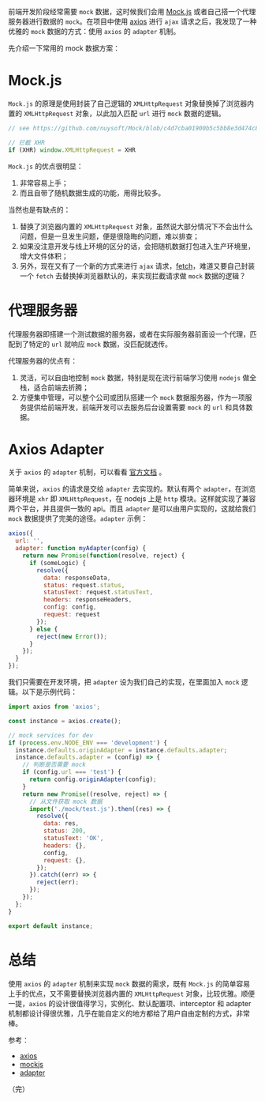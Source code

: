<!--
{
  "title": "使用 axios 的 adapter 优雅地 mock 数据",
  "createdAt": "2018-07-03 14:21:45",
  "categories": ["前端"],
  "tags": ["js"]
}
-->

前端开发阶段经常需要 `mock` 数据，这时候我们会用 [Mock.js](http://mockjs.com/) 或者自己搭一个代理服务器进行数据的 `mock`。在项目中使用 [axios](https://github.com/axios/axios) 进行 `ajax` 请求之后，我发现了一种优雅的 `mock` 数据的方式：使用 `axios` 的 `adapter` 机制。

<!-- more -->

先介绍一下常用的 mock 数据方案：

# Mock.js

`Mock.js` 的原理是使用封装了自己逻辑的 `XMLHttpRequest` 对象替换掉了浏览器内置的 `XMLHttpRequest` 对象，以此加入匹配 `url` 进行 `mock` 数据的逻辑。

```javascript
// see https://github.com/nuysoft/Mock/blob/c4d7cba01900b5c5bb8e3d474c8f5d07810ab72e/src/mock.js#L57-L58

// 拦截 XHR
if (XHR) window.XMLHttpRequest = XHR
```

`Mock.js` 的优点很明显：

1. 非常容易上手；
2. 而且自带了随机数据生成的功能，用得比较多。

当然也是有缺点的：

1. 替换了浏览器内置的 `XMLHttpRequest` 对象，虽然说大部分情况下不会出什么问题，但是一旦发生问题，便是很隐晦的问题，难以排查；
2. 如果没注意开发与线上环境的区分的话，会把随机数据打包进入生产环境里，增大文件体积；
3. 另外，现在又有了一个新的方式来进行 `ajax` 请求，[fetch](https://developer.mozilla.org/en-US/docs/Web/API/Fetch_API)，难道又要自己封装一个 `fetch` 去替换掉浏览器默认的，来实现拦截请求做 `mock` 数据的逻辑？

# 代理服务器

代理服务器即搭建一个测试数据的服务器，或者在实际服务器前面设一个代理，匹配到了特定的 `url` 就响应 `mock` 数据，没匹配就透传。

代理服务器的优点有：

1. 灵活，可以自由地控制 `mock` 数据，特别是现在流行前端学习使用 `nodejs` 做全栈，适合前端去折腾；
2. 方便集中管理，可以整个公司或团队搭建一个 `mock` 数据服务器，作为一项服务提供给前端开发，前端开发可以去服务后台设置需要 `mock` 的 `url` 和具体数据。

# Axios Adapter

关于 `axios` 的 `adapter` 机制，可以看看 [官方文档](https://github.com/axios/axios/tree/master/lib/adapters) 。

简单来说，`axios` 的请求是交给 `adapter` 去实现的。默认有两个 `adapter`，在浏览器环境是 `xhr` 即 `XMLHttpRequest`，在 nodejs 上是 `http` 模块。这样就实现了兼容两个平台，并且提供一致的 api。而且 `adapter` 是可以由用户实现的，这就给我们 `mock` 数据提供了完美的途径。`adapter` 示例：

```javascript
axios({
  url: '',
  adapter: function myAdapter(config) {
    return new Promise(function(resolve, reject) {
      if (someLogic) {
        resolve({
          data: responseData,
          status: request.status,
          statusText: request.statusText,
          headers: responseHeaders,
          config: config,
          request: request
        });
      } else {
        reject(new Error());
      }
    });
  }
});
```

我们只需要在开发环境，把 `adapter` 设为我们自己的实现，在里面加入 `mock` 逻辑。以下是示例代码：

```javascript
import axios from 'axios';

const instance = axios.create();

// mock services for dev
if (process.env.NODE_ENV === 'development') {
  instance.defaults.originAdapter = instance.defaults.adapter;
  instance.defaults.adapter = (config) => {
    // 判断是否需要 mock
    if (config.url === 'test') {
      return config.originAdapter(config);
    }
    return new Promise((resolve, reject) => {
      // 从文件获取 mock 数据
      import('./mock/test.js').then((res) => {
        resolve({
          data: res,
          status: 200,
          statusText: 'OK',
          headers: {},
          config,
          request: {},
        });
      }).catch((err) => {
        reject(err);
      });
    });
  };
}

export default instance;
```

# 总结

使用 `axios` 的 `adapter` 机制来实现 `mock` 数据的需求，既有 `Mock.js` 的简单容易上手的优点，又不需要替换浏览器内置的 `XMLHttpRequest` 对象，比较优雅。顺便一提，`axios` 的设计很值得学习，实例化、默认配置项、interceptor 和 adapter 机制都设计得很优雅，几乎在能自定义的地方都给了用户自由定制的方式，非常棒。

参考：

* [axios](https://github.com/axios/axios)
* [mockjs](http://mockjs.com)
* [adapter](https://github.com/axios/axios/tree/master/lib/adapters)

（完）
